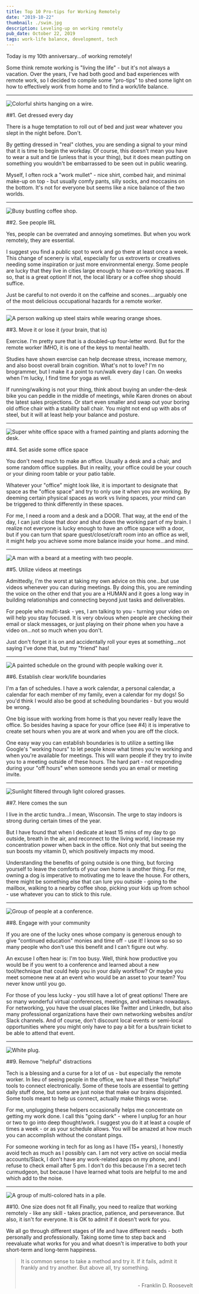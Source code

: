 ```yaml
---
title: Top 10 Pro-tips for Working Remotely
date: "2019-10-22"
thumbnail: ./swim.jpg
description: Leveling-up on working remotely
pub_date: October 22, 2019
tags: work-life balance, development, tech
---
```


Today is my 10th anniversary...of working remotely!

Some think remote working is "living the life" - but it's not always a vacation. Over the years, I've had both good and bad experiences with remote work, so I decided to compile some "pro-tips" to shed some light on how to effectively work from home and to find a work/life balance.

<hr>

<div class="kg-card kg-image-card kg-width-medium">

![Colorful shirts hanging on a wire.](./clothes.jpg)

</div>

##1. Get dressed every day

There is a huge temptation to roll out of bed and just wear whatever you slept in the night before. Don't.

By getting dressed in "real" clothes, you are sending a signal to your mind that it is time to begin the workday. Of course, this doesn't mean you have to wear a suit and tie (unless that is your thing), but it does mean putting on something you wouldn't be embarrassed to be seen out in public wearing.

Myself, I often rock a "work mullet" - nice shirt, combed hair, and minimal make-up on top - but usually comfy pants, silly socks, and moccasins on the bottom. It's not for everyone but seems like a nice balance of the two worlds.

<hr>

<div class="kg-card kg-image-card kg-width-medium">

![Busy bustling coffee shop.](./coffee.jpg)

</div>

##2. See people IRL

Yes, people can be overrated and annoying sometimes. But when you work remotely, they are essential.

I suggest you find a public spot to work and go there at least once a week. This change of scenery is vital, especially for us extroverts or creatives needing some inspiration or just more environmental energy. Some people are lucky that they live in cities large enough to have co-working spaces. If so, that is a great option! If not, the local library or a coffee shop should suffice.

Just be careful to not overdo it on the caffeine and scones....arguably one of the most delicious occupational hazards for a remote worker.

<hr>

<div class="kg-card kg-image-card kg-width-medium">

![A person walking up steel stairs while wearing orange shoes.](./shoes.jpg)

</div>

##3. Move it or lose it (your brain, that is)

Exercise. I'm pretty sure that is a doubled-up four-letter word. But for the remote worker IMHO, it is one of the keys to mental health.

Studies have shown exercise can help decrease stress, increase memory, and also boost overall brain cognition. What's not to love? I'm no brogrammer, but I make it a point to run/walk every day I can. On weeks when I'm lucky, I find time for yoga as well.

If running/walking is not your thing, think about buying an under-the-desk bike you can peddle in the middle of meetings, while Karen drones on about the latest sales projections. Or start even smaller and swap out your boring old office chair with a stability ball chair. You might not end up with abs of steel, but it will at least help your balance and posture.

<hr>

<div class="kg-card kg-image-card kg-width-medium">

![Super white office space with a framed painting and plants adorning the desk.](./desk.jpg)

</div>

##4. Set aside some office space

You don't need much to make an office. Usually a desk and a chair, and some random office supplies. But in reality, your office could be your couch or your dining room table or your patio table.

Whatever your "office" might look like, it is important to designate that space as the "office space" and try to only use it when you are working. By deeming certain physical spaces as work vs living spaces, your mind can be triggered to think differently in these spaces.

For me, I need a room and a desk and a DOOR. That way, at the end of the day, I can just close that door and shut down the working part of my brain. I realize not everyone is lucky enough to have an office space with a door, but if you can turn that spare guest/closet/craft room into an office as well, it might help you achieve some more balance inside your home...and mind.

<hr>

<div class="kg-card kg-image-card kg-width-medium">

![A man with a beard at a meeting with two people.](./meeting.jpg)

</div>

##5. Utilize videos at meetings

Admittedly, I'm the worst at taking my own advice on this one...but use videos whenever you can during meetings. By doing this, you are reminding the voice on the other end that you are a HUMAN and it goes a long way in building relationships and connecting beyond just tasks and deliverables.

For people who multi-task - yes, I am talking to you - turning your video on will help you stay focused. It is very obvious when people are checking their email or slack messages, or just playing on their phone when you have a video on...not so much when you don't.

Just don't forget it is on and accidentally roll your eyes at something...not saying I've done that, but my "friend" has!

<hr>

<div class="kg-card kg-image-card kg-width-medium">

![A painted schedule on the ground with people walking over it.](./schedule.jpg)

</div>

##6. Establish clear work/life boundaries

I'm a fan of schedules. I have a work calendar, a personal calendar, a calendar for each member of my family, even a calendar for my dogs! So you'd think I would also be good at scheduling boundaries - but you would be wrong.

One big issue with working from home is that you never really leave the office. So besides having a space for your office (see #4) it is imperative to create set hours when you are at work and when you are off the clock.

One easy way you can establish boundaries is to utilize a setting like Google's "working hours" to let people know what times you're working and when you're available for meetings. This will warn people if they try to invite you to a meeting outside of these hours. The hard part - not responding during your "off hours" when someone sends you an email or meeting invite.

<hr>

<div class="kg-card kg-image-card kg-width-medium">

![Sunlight filtered through light colored grasses.](./sun.jpg)

</div>

##7. Here comes the sun

I live in the arctic tundra...I mean, Wisconsin. The urge to stay indoors is strong during certain times of the year.

But I have found that when I dedicate at least 15 mins of my day to go outside, breath in the air, and reconnect to the living world, I increase my concentration power when back in the office. Not only that but seeing the sun boosts my vitamin D, which positively impacts my mood.

Understanding the benefits of going outside is one thing, but forcing yourself to leave the comforts of your own home is another thing. For me, owning a dog is imperative to motivating me to leave the house. For others, there might be something else that can lure you outside - going to the mailbox, walking to a nearby coffee shop, picking your kids up from school - use whatever you can to stick to this rule.

<hr>

<div class="kg-card kg-image-card kg-width-medium">

![Group of people at a conference.](./audience.jpg)

</div>

##8. Engage with your community

If you are one of the lucky ones whose company is generous enough to give "continued education" monies and time off - use it! I know so so so many people who don't use this benefit and I can't figure out why.

An excuse I often hear is: I'm too busy. Well, think how productive you would be if you went to a conference and learned about a new tool/technique that could help you in your daily workflow? Or maybe you meet someone new at an event who would be an asset to your team? You never know until you go.

For those of you less lucky - you still have a lot of great options! There are so many wonderful virtual conferences, meetings, and webinars nowadays. For networking, you have the usual places like Twitter and LinkedIn, but also many professional organizations have their own networking websites and/or Slack channels. And of course, don't discount local events or semi-local opportunities where you might only have to pay a bit for a bus/train ticket to be able to attend that event.

<hr>

<div class="kg-card kg-image-card kg-width-medium">

![White plug.](./plug.jpg)

</div>

##9. Remove "helpful" distractions

Tech is a blessing and a curse for a lot of us - but especially the remote worker. In lieu of seeing people in the office, we have all these "helpful" tools to connect electronically. Some of these tools are essential to getting daily stuff done, but some are just noise that make our brains disjointed. Some tools meant to help us connect, actually make things worse.

For me, unplugging these helpers occasionally helps me concentrate on getting my work done. I call this "going dark" - where I unplug for an hour or two to go into deep thought/work. I suggest you do it at least a couple of times a week - or as your schedule allows. You will be amazed at how much you can accomplish without the constant pings.

For someone working in tech for as long as I have (15+ years), I honestly avoid tech as much as I possibly can. I am not very active on social media accounts/Slack, I don't have any work-related apps on my phone, and I refuse to check email after 5 pm. I don't do this because I'm a secret tech curmudgeon, but because I have learned what tools are helpful to me and which add to the noise.

<hr>

<div class="kg-card kg-image-card kg-width-medium">

![A group of multi-colored hats in a pile.](./hats.jpg)

</div>

##10. One size does not fit all
Finally, you need to realize that working remotely - like any skill - takes practice, patience, and perseverance. But also, it isn't for everyone. It is OK to admit if it doesn't work for you.

We all go through different stages of life and have different needs - both personally and professionally. Taking some time to step back and reevaluate what works for you and what doesn't is imperative to both your short-term and long-term happiness.

<blockquote>It is common sense to take a method and try it. If it fails, admit it frankly and try another. But above all, try something.<br><br><p style="text-align: right;">- Franklin D. Roosevelt</p></blockquote>
